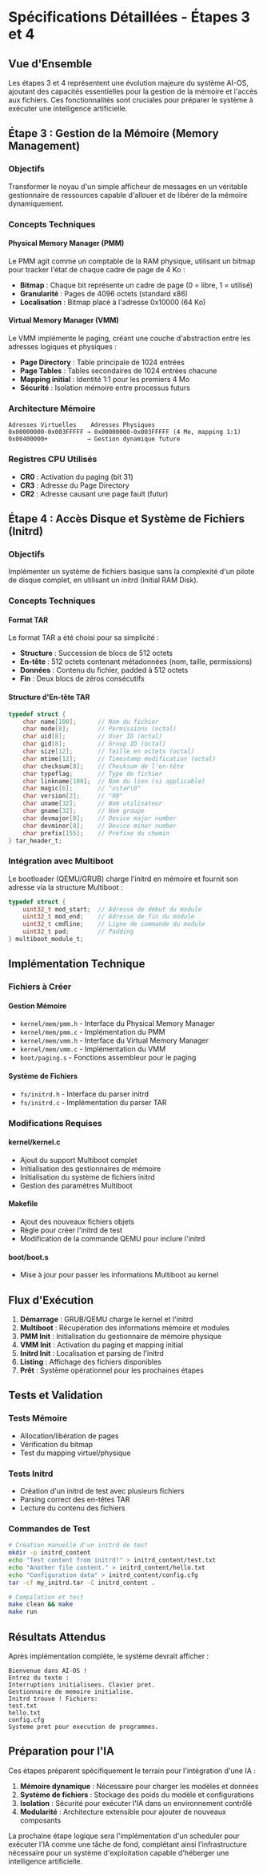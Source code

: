 # Spécifications Détaillées - Étapes 3 et 4

## Vue d'Ensemble

Les étapes 3 et 4 représentent une évolution majeure du système AI-OS, ajoutant des capacités essentielles pour la gestion de la mémoire et l'accès aux fichiers. Ces fonctionnalités sont cruciales pour préparer le système à exécuter une intelligence artificielle.

## Étape 3 : Gestion de la Mémoire (Memory Management)

### Objectifs

Transformer le noyau d'un simple afficheur de messages en un véritable gestionnaire de ressources capable d'allouer et de libérer de la mémoire dynamiquement.

### Concepts Techniques

#### Physical Memory Manager (PMM)

Le PMM agit comme un comptable de la RAM physique, utilisant un bitmap pour tracker l'état de chaque cadre de page de 4 Ko :

- **Bitmap** : Chaque bit représente un cadre de page (0 = libre, 1 = utilisé)
- **Granularité** : Pages de 4096 octets (standard x86)
- **Localisation** : Bitmap placé à l'adresse 0x10000 (64 Ko)

#### Virtual Memory Manager (VMM)

Le VMM implémente le paging, créant une couche d'abstraction entre les adresses logiques et physiques :

- **Page Directory** : Table principale de 1024 entrées
- **Page Tables** : Tables secondaires de 1024 entrées chacune
- **Mapping initial** : Identité 1:1 pour les premiers 4 Mo
- **Sécurité** : Isolation mémoire entre processus futurs

### Architecture Mémoire

```
Adresses Virtuelles    Adresses Physiques
0x00000000-0x003FFFFF → 0x00000000-0x003FFFFF (4 Mo, mapping 1:1)
0x00400000+           → Gestion dynamique future
```

### Registres CPU Utilisés

- **CR0** : Activation du paging (bit 31)
- **CR3** : Adresse du Page Directory
- **CR2** : Adresse causant une page fault (futur)

## Étape 4 : Accès Disque et Système de Fichiers (Initrd)

### Objectifs

Implémenter un système de fichiers basique sans la complexité d'un pilote de disque complet, en utilisant un initrd (Initial RAM Disk).

### Concepts Techniques

#### Format TAR

Le format TAR a été choisi pour sa simplicité :

- **Structure** : Succession de blocs de 512 octets
- **En-tête** : 512 octets contenant métadonnées (nom, taille, permissions)
- **Données** : Contenu du fichier, padded à 512 octets
- **Fin** : Deux blocs de zéros consécutifs

#### Structure d'En-tête TAR

```c
typedef struct {
    char name[100];      // Nom du fichier
    char mode[8];        // Permissions (octal)
    char uid[8];         // User ID (octal)
    char gid[8];         // Group ID (octal)
    char size[12];       // Taille en octets (octal)
    char mtime[12];      // Timestamp modification (octal)
    char checksum[8];    // Checksum de l'en-tête
    char typeflag;       // Type de fichier
    char linkname[100];  // Nom du lien (si applicable)
    char magic[6];       // "ustar\0"
    char version[2];     // "00"
    char uname[32];      // Nom utilisateur
    char gname[32];      // Nom groupe
    char devmajor[8];    // Device major number
    char devminor[8];    // Device minor number
    char prefix[155];    // Préfixe du chemin
} tar_header_t;
```

### Intégration avec Multiboot

Le bootloader (QEMU/GRUB) charge l'initrd en mémoire et fournit son adresse via la structure Multiboot :

```c
typedef struct {
    uint32_t mod_start;  // Adresse de début du module
    uint32_t mod_end;    // Adresse de fin du module
    uint32_t cmdline;    // Ligne de commande du module
    uint32_t pad;        // Padding
} multiboot_module_t;
```

## Implémentation Technique

### Fichiers à Créer

#### Gestion Mémoire
- `kernel/mem/pmm.h` - Interface du Physical Memory Manager
- `kernel/mem/pmm.c` - Implémentation du PMM
- `kernel/mem/vmm.h` - Interface du Virtual Memory Manager  
- `kernel/mem/vmm.c` - Implémentation du VMM
- `boot/paging.s` - Fonctions assembleur pour le paging

#### Système de Fichiers
- `fs/initrd.h` - Interface du parser initrd
- `fs/initrd.c` - Implémentation du parser TAR

### Modifications Requises

#### kernel/kernel.c
- Ajout du support Multiboot complet
- Initialisation des gestionnaires de mémoire
- Initialisation du système de fichiers initrd
- Gestion des paramètres Multiboot

#### Makefile
- Ajout des nouveaux fichiers objets
- Règle pour créer l'initrd de test
- Modification de la commande QEMU pour inclure l'initrd

#### boot/boot.s
- Mise à jour pour passer les informations Multiboot au kernel

## Flux d'Exécution

1. **Démarrage** : GRUB/QEMU charge le kernel et l'initrd
2. **Multiboot** : Récupération des informations mémoire et modules
3. **PMM Init** : Initialisation du gestionnaire de mémoire physique
4. **VMM Init** : Activation du paging et mapping initial
5. **Initrd Init** : Localisation et parsing de l'initrd
6. **Listing** : Affichage des fichiers disponibles
7. **Prêt** : Système opérationnel pour les prochaines étapes

## Tests et Validation

### Tests Mémoire
- Allocation/libération de pages
- Vérification du bitmap
- Test du mapping virtuel/physique

### Tests Initrd
- Création d'un initrd de test avec plusieurs fichiers
- Parsing correct des en-têtes TAR
- Lecture du contenu des fichiers

### Commandes de Test

```bash
# Création manuelle d'un initrd de test
mkdir -p initrd_content
echo "Test content from initrd!" > initrd_content/test.txt
echo "Another file content." > initrd_content/hello.txt
echo "Configuration data" > initrd_content/config.cfg
tar -cf my_initrd.tar -C initrd_content .

# Compilation et test
make clean && make
make run
```

## Résultats Attendus

Après implémentation complète, le système devrait afficher :

```
Bienvenue dans AI-OS !
Entrez du texte :
Interruptions initialisees. Clavier pret.
Gestionnaire de memoire initialise.
Initrd trouve ! Fichiers:
test.txt
hello.txt
config.cfg
Systeme pret pour execution de programmes.
```

## Préparation pour l'IA

Ces étapes préparent spécifiquement le terrain pour l'intégration d'une IA :

1. **Mémoire dynamique** : Nécessaire pour charger les modèles et données
2. **Système de fichiers** : Stockage des poids du modèle et configurations
3. **Isolation** : Sécurité pour exécuter l'IA dans un environnement contrôlé
4. **Modularité** : Architecture extensible pour ajouter de nouveaux composants

La prochaine étape logique sera l'implémentation d'un scheduler pour exécuter l'IA comme une tâche de fond, complétant ainsi l'infrastructure nécessaire pour un système d'exploitation capable d'héberger une intelligence artificielle.

